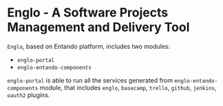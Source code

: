 
# Englo - A Software Projects Management and Delivery Tool

```Englo```, based on Entando platform, includes two modules: 

* ```englo-portal``` 
* ```englo-entando-components```

```englo-portal``` is able to run all the services generated from ```englo-entando-components``` module, that includes ``` englo ```, ``` basecamp ```, ``` trello ```, ``` github ```, ``` jenkins ```, ```oauth2``` plugins.
